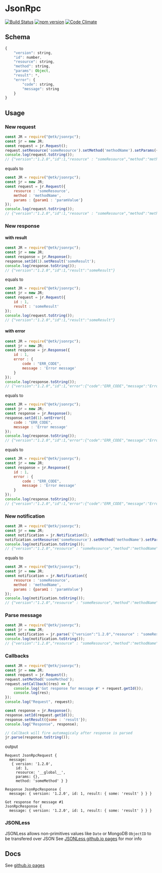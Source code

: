 # JsonRpc

[![Build Status](https://travis-ci.org/etk-pl/jr.svg?branch=master)](https://travis-ci.org/etk-pl/jsonrpc)
[![npm version](https://badge.fury.io/js/%40etk%2Fjr.svg)](https://badge.fury.io/js/%40etk%2Fjsonrpc)
[![Code Climate](https://codeclimate.com/github/etk-pl/jsonrpc/badges/gpa.svg)](https://codeclimate.com/github/etk-pl/jsonrpc)

## Schema
```javascript
{
	"version": string,
	"id": number,
	"resource": string,
	"method": string,
	"params": Object,
	"result": *,
	"error": {
		"code": string,
		"message": string
	}
}
```

## Usage

### New request
```javascript
const JR = require("@etk/jsonrpc");
const jr = new JR;
const request = jr.Request();
request.setResource('someResource').setMethod('methodName').setParams({'param1' : 'paramValue'});
console.log(request.toString());
// {"version":"1.2.0","id":1,"resource" : "someResource","method":"methodName","params":{"param1":"paramValue"}}
```
equals to
```javascript
const JR = require("@etk/jsonrpc");
const jr = new JR;
const request = jr.Request({
	resource : 'someResource',
	method : 'methodName',
	params : {param1 : 'paramValue'}
});
console.log(request.toString());
// {"version":"1.2.0","id":1,"resource" : "someResource","method":"methodName","params":{"param1":"paramValue"}}
```

### New response

#### with result

```javascript
const JR = require("@etk/jsonrpc");
const jr = new JR;
const response = jr.Response();
response.setId(1).setResult('someResult');
console.log(response.toString());
// {"version":"1.2.0","id":1,"result":"someResult"}
```
equals to
```javascript
const JR = require("@etk/jsonrpc");
const jr = new JR;
const request = jr.Request({
	id : 1,
	result : 'someResult'
});
console.log(request.toString());
// {"version":"1.2.0","id":1,"result":"someResult"}
```

#### with error

```javascript
const JR = require("@etk/jsonrpc");
const jr = new JR;
const response = jr.Response({
	id : 1,
	error : {
		code : "ERR_CODE",
		message : 'Error message'
	}
});
console.log(response.toString());
// {"version":"1.2.0","id":1,"error":{"code":"ERR_CODE","message":"Error message"}}
```
equals to
```javascript
const JR = require("@etk/jsonrpc");
const jr = new JR;
const response = jr.Response();
response.setId(1).setError({
	code : "ERR_CODE",
	message : 'Error message'
});
console.log(response.toString());
// {"version":"1.2.0","id":1,"error":{"code":"ERR_CODE","message":"Error message"}}
```
equals to
```javascript
const JR = require("@etk/jsonrpc");
const jr = new JR;
const response = jr.Response({
	id : 1,
	error : {
		code : "ERR_CODE",
		message : 'Error message'
	}
});
console.log(response.toString());
// {"version":"1.2.0","id":1,"error":{"code":"ERR_CODE","message":"Error message"}}
```

### New notification

```javascript
const JR = require("@etk/jsonrpc");
const jr = new JR;
const notification = jr.Notification();
notification.setResource('someResource').setMethod('methodName').setParams({'param1' : 'paramValue'});
console.log(notification.toString());
// {"version":"1.2.0","resource" : "someResource","method":"methodName","params":{"param1":"paramValue"}}
```
equals to
```javascript
const JR = require("@etk/jsonrpc");
const jr = new JR;
const notification = jr.Notification({
	resource : 'someResource',
	method : 'methodName',
	params : {param1 : 'paramValue'}
});
console.log(notification.toString());
// {"version":"1.2.0","resource" : "someResource","method":"methodName","params":{"param1":"paramValue"}}
```

### Parse message

```javascript
const JR = require("@etk/jsonrpc");
const jr = new JR;
const notification = jr.parse('{"version":"1.2.0","resource" : "someResource","method":"methodName","params":{"param1":"paramValue"}}');
console.log(notification.toString());
// {"version":"1.2.0","resource" : "someResource","method":"methodName","params":{"param1":"paramValue"}}
```

### Callbacks

```javascript
const JR = require("@etk/jsonrpc");
const jr = new JR;
const request = jr.Request();
request.setMethod('someMethod');
request.setCallback((res) => {
	console.log('Got response for message #' + request.getId());
	console.log(res);
});
console.log("Request", request);

const response = jr.Response();
response.setId(request.getId());
response.setResult({some : 'result'});
console.log("Response", response);

// Callback will fire automagicaly after response is parsed
jr.parse(response.toString());
```
output
```
Request JsonRpcRequest {
  message: 
   { version: '1.2.0',
     id: 1,
     resource: '__global__',
     params: {},
     method: 'someMethod' } }
     
Response JsonRpcResponse {
  message: { version: '1.2.0', id: 1, result: { some: 'result' } } }

Got response for message #1
JsonRpcResponse {
  message: { version: '1.2.0', id: 1, result: { some: 'result' } } }
```

### JSONLess

JSONLess allows non-primitives values like ```Date``` or MongoDB ```ObjectID``` to be transfered over JSON
See [JSONLess github.io pages](http://ponury-kostek.github.io/json-less/) for mor info 

## Docs

See [github.io pages](http://etk-pl.github.io/jsonrpc/) 
